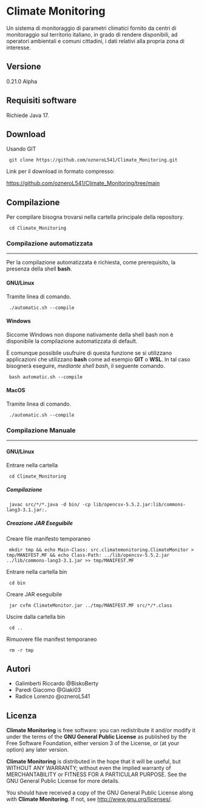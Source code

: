 # Climate Monitoring

Un sistema di monitoraggio di parametri climatici fornito da centri di monitoraggio sul territorio italiano, in grado di rendere disponibili, ad operatori ambientali e comuni cittadini, i dati relativi alla propria zona di interesse.

## Versione
0.21.0 Alpha

## Requisiti software
Richiede Java 17.

## Download
Usando GIT

     git clone https://github.com/ozneroL541/Climate_Monitoring.git

Link per il download in formato compresso:

<https://github.com/ozneroL541/Climate_Monitoring/tree/main>

## Compilazione
Per compilare bisogna trovarsi nella cartella principale della repository.

     cd Climate_Monitoring

### Compilazione automatizzata
---
Per la compilazione automatizzata è richiesta, come prerequisito, la presenza della shell **bash**.

#### GNU/Linux
Tramite linea di comando.

     ./automatic.sh --compile

#### Windows
Siccome Windows non dispone nativamente della shell bash non è disponibile la compilazione automatizzata di default.

È comunque possibile usufruire di questa funzione se si utilizzano applicazioni che utilizzano **bash** come ad esempio **GIT** o **WSL**. In tal caso bisognerà eseguire, *mediante shell bash*, il seguente comando.

     bash automatic.sh --compile

#### MacOS
Tramite linea di comando.

     ./automatic.sh --compile


### Compilazione Manuale
---
#### GNU/Linux
Entrare nella cartella

     cd Climate_Monitoring

##### Compilazione

     javac src/*/*.java -d bin/ -cp lib/opencsv-5.5.2.jar:lib/commons-lang3-3.1.jar:.

##### Creazione JAR Eseguibile
Creare file manifesto temporaneo

     mkdir tmp && echo Main-Class: src.climatemonitoring.ClimateMonitor > tmp/MANIFEST.MF && echo Class-Path: ../lib/opencsv-5.5.2.jar ../lib/commons-lang3-3.1.jar >> tmp/MANIFEST.MF

Entrare nella cartella bin

     cd bin

Creare JAR eseguibile

     jar cvfm ClimateMonitor.jar ../tmp/MANIFEST.MF src/*/*.class

Uscire dalla cartella bin

     cd ..

Rimuovere file manifest temporaneo

     rm -r tmp

## Autori
- Galimberti Riccardo   @BiskoBerty
- Paredi Giacomo    @Giaki03
- Radice Lorenzo    @ozneroL541

## Licenza

**Climate Monitoring** is free software: you can redistribute it and/or modify
it under the terms of the **GNU General Public License** as published by
the Free Software Foundation, either version 3 of the License, or
(at your option) any later version.

**Climate Monitoring** is distributed in the hope that it will be useful,
but WITHOUT ANY WARRANTY; without even the implied warranty of
MERCHANTABILITY or FITNESS FOR A PARTICULAR PURPOSE.  See the
GNU General Public License for more details.

You should have received a copy of the GNU General Public License
along with **Climate Monitoring**.  If not, see <http://www.gnu.org/licenses/>.
